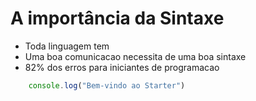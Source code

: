 # A importância da Sintaxe

* Toda linguagem tem
* Uma boa comunicacao necessita de uma boa sintaxe
* 82% dos erros para iniciantes de programacao


```js
    console.log("Bem-vindo ao Starter")
```